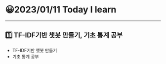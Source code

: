 # 😀2023/01/11 Today I learn
-------------------------
## 1️⃣ TF-IDF기반 챗봇 만들기, 기초 통계 공부
  
  * TF-IDF기반 챗봇 만들기
  * 기초 통계 공부
